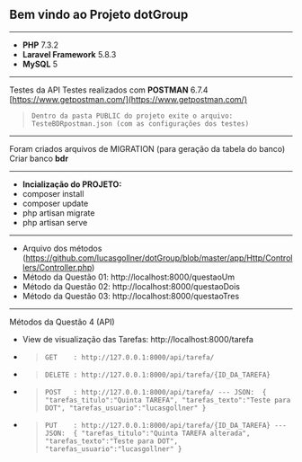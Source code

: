 ## Bem vindo ao Projeto dotGroup

***
* **PHP** 7.3.2
* **Laravel Framework** 5.8.3
* **MySQL** 5
***

Testes da API
Testes realizados com **POSTMAN** 6.7.4 [https://www.getpostman.com/](https://www.getpostman.com/)
> `Dentro da pasta PUBLIC do projeto exite o arquivo: TesteBDRpostman.json (com as configurações dos testes)`

***

Foram criados arquivos de MIGRATION (para geração da tabela do banco)
Criar banco **bdr**

***

* **Incialização do PROJETO:**
* composer install
* composer update
* php artisan migrate
* php artisan serve

***
* Arquivo dos métodos (https://github.com/lucasgollner/dotGroup/blob/master/app/Http/Controllers/Controller.php)
* Método da Questão 01: http://localhost:8000/questaoUm
* Método da Questão 02: http://localhost:8000/questaoDois
* Método da Questão 03: http://localhost:8000/questaoTres
***

Métodos da Questão 4 (API)

* View de visualização das Tarefas: http://localhost:8000/tarefa

* > `GET    : http://127.0.0.1:8000/api/tarefa/`
* > `DELETE : http://127.0.0.1:8000/api/tarefa/{ID_DA_TAREFA}`
* > `POST   : http://127.0.0.1:8000/api/tarefa/ --- JSON: 
{
	"tarefas_titulo":"Quinta TAREFA",
	"tarefas_texto":"Teste para DOT",
	"tarefas_usuario":"lucasgollner"
}`
* > `PUT    : http://127.0.0.1:8000/api/tarefa/{ID_DA_TAREFA} --- JSON: 
{
	"tarefas_titulo":"Quinta TAREFA alterada",
	"tarefas_texto":"Teste para DOT",
	"tarefas_usuario":"lucasgollner"
}`

